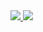 <a href="https://portal.azure.com/#create/Microsoft.Template/uri/https%3A%2F%2Fraw.githubusercontent.com%2Frarunms%2Fautodeploy%2Fblob%2Fmaster%2Fazuredeploy.json" target="_blank">
    <img src="http://azuredeploy.net/deploybutton.png"/>
</a>
<a href="http://armviz.io/#/?load=https%3A%2F%2Fraw.githubusercontent.com%2Frarunms%2Fautodeploy%2Fblob%2Fmaster%2Fazuredeploy.json" target="_blank">
    <img src="http://armviz.io/visualizebutton.png"/>
</a>

